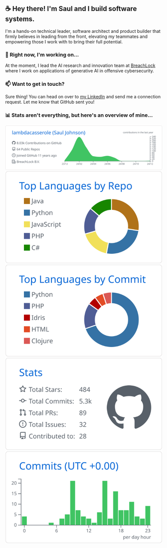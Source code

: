 ## ☕ Hey there! I'm Saul and I build software systems.
I'm a hands-on technical leader, software architect and product builder that firmly believes in leading from the front, elevating my teammates and empowering those I work with to bring their full potential.

### 🧪 Right now, I'm working on...
At the moment, I lead the AI research and innovation team at [BreachLock](https://breachlock.com) where I work on applications of generative AI in offensive cybersecurity.

### 📫 Want to get in touch?
Sure thing! You can head on over to [my LinkedIn](https://www.linkedin.com/in/sauljohnson/) and send me a connection request. Let me know that GitHub sent you!

### 📊 Stats aren't everything, but here's an overview of mine...

[![](https://raw.githubusercontent.com/lambdacasserole/lambdacasserole/main/profile-summary-card-output/github/0-profile-details.svg)](https://github.com/vn7n24fzkq/github-profile-summary-cards)
[![](https://raw.githubusercontent.com/lambdacasserole/lambdacasserole/main/profile-summary-card-output/github/1-repos-per-language.svg)](https://github.com/vn7n24fzkq/github-profile-summary-cards) [![](https://raw.githubusercontent.com/lambdacasserole/lambdacasserole/main/profile-summary-card-output/github/2-most-commit-language.svg)](https://github.com/vn7n24fzkq/github-profile-summary-cards)
[![](https://raw.githubusercontent.com/lambdacasserole/lambdacasserole/main/profile-summary-card-output/github/3-stats.svg)](https://github.com/vn7n24fzkq/github-profile-summary-cards) [![](https://raw.githubusercontent.com/lambdacasserole/lambdacasserole/main/profile-summary-card-output/github/4-productive-time.svg)](https://github.com/vn7n24fzkq/github-profile-summary-cards)

<!--
**lambdacasserole/lambdacasserole** is a ✨ _special_ ✨ repository because its `README.md` (this file) appears on your GitHub profile.

Here are some ideas to get you started:

- 🔭 I’m currently working on ...
- 🌱 I’m currently learning ...
- 👯 I’m looking to collaborate on ...
- 🤔 I’m looking for help with ...
- 💬 Ask me about ...
- 📫 How to reach me: ...
- 😄 Pronouns: ...
- ⚡ Fun fact: ...
-->
